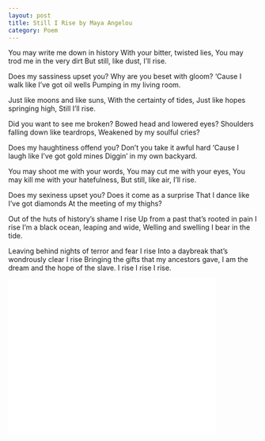 ```yaml
---
layout: post
title: Still I Rise by Maya Angelou
category: Poem
---
```


You may write me down in history
With your bitter, twisted lies,
You may trod me in the very dirt
But still, like dust, I’ll rise.

Does my sassiness upset you?
Why are you beset with gloom?
‘Cause I walk like I’ve got oil wells
Pumping in my living room.

Just like moons and like suns,
With the certainty of tides,
Just like hopes springing high,
Still I’ll rise.

Did you want to see me broken?
Bowed head and lowered eyes?
Shoulders falling down like teardrops,
Weakened by my soulful cries?

Does my haughtiness offend you?
Don’t you take it awful hard
‘Cause I laugh like I’ve got gold mines
Diggin’ in my own backyard.

You may shoot me with your words,
You may cut me with your eyes,
You may kill me with your hatefulness,
But still, like air, I’ll rise.

Does my sexiness upset you?
Does it come as a surprise
That I dance like I’ve got diamonds
At the meeting of my thighs?

Out of the huts of history’s shame
I rise
Up from a past that’s rooted in pain
I rise
I’m a black ocean, leaping and wide,
Welling and swelling I bear in the tide.

Leaving behind nights of terror and fear
I rise
Into a daybreak that’s wondrously clear
I rise
Bringing the gifts that my ancestors gave,
I am the dream and the hope of the slave.
I rise
I rise
I rise.


<iframe width="420" height="315" src="//www.youtube.com/embed/xFFpwhTMr6A" frameborder="0" allowfullscreen></iframe>
